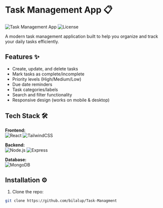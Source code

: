 # Task Management App 📋

![Task Management App](https://img.shields.io/badge/status-active-success.svg)
![License](https://img.shields.io/badge/license-MIT-blue.svg)

A modern task management application built to help you organize and track your daily tasks efficiently.

## Features ✨

- Create, update, and delete tasks
- Mark tasks as complete/incomplete
- Priority levels (High/Medium/Low)
- Due date reminders
- Task categories/labels
- Search and filter functionality
- Responsive design (works on mobile & desktop)

## Tech Stack 🛠️

**Frontend:**  
![React](https://img.shields.io/badge/React-20232A?style=flat&logo=react)
![TailwindCSS](https://img.shields.io/badge/Tailwind_CSS-38B2AC?style=flat&logo=tailwind-css)

**Backend:**  
![Node.js](https://img.shields.io/badge/Node.js-339933?style=flat&logo=node.js)
![Express](https://img.shields.io/badge/Express-000000?style=flat&logo=express)

**Database:**  
![MongoDB](https://img.shields.io/badge/MongoDB-47A248?style=flat&logo=mongodb)

## Installation ⚙️

1. Clone the repo:

```bash
git clone https://github.com/bilalup/Task-Managment
```
